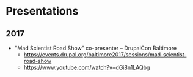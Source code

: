 # Presentations

## 2017

- "Mad Scientist Road Show" co-presenter – DrupalCon Baltimore
  - https://events.drupal.org/baltimore2017/sessions/mad-scientist-road-show
  - https://www.youtube.com/watch?v=dGi8n1LAQbg
